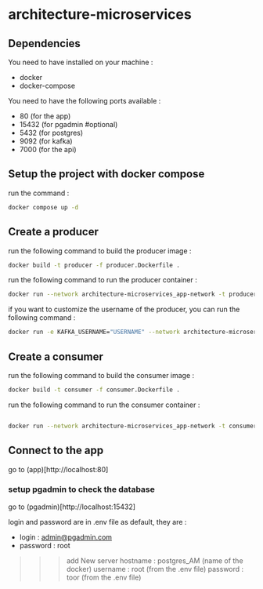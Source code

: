 # architecture-microservices

## Dependencies

You need to have installed on your machine :
- docker
- docker-compose

You need to have the following ports available :
- 80 (for the app)
- 15432 (for pgadmin #optional)
- 5432 (for postgres)
- 9092 (for kafka)
- 7000 (for the api)

## Setup the project with docker compose

run the command :
```sh
docker compose up -d
```

## Create a producer

run the following command to build the producer image :
```sh
docker build -t producer -f producer.Dockerfile .
```

run the following command to run the producer container :
```sh
docker run --network architecture-microservices_app-network -t producer
```

if you want to customize the username of the producer, you can run the following command :
```sh
docker run -e KAFKA_USERNAME="USERNAME" --network architecture-microservices_app-network -t pro
```

## Create a consumer

run the following command to build the consumer image :
```sh
docker build -t consumer -f consumer.Dockerfile .
```

run the following command to run the consumer container :
```sh

docker run --network architecture-microservices_app-network -t consumer
```

## Connect to the app

go to (app)[http://localhost:80]

### setup pgadmin to check the database

go to (pgadmin)[http://localhost:15432]

login and password are in .env file
as default, they are :
- login : admin@pgadmin.com
- password : root

>>> add New server
>>> hostname : postgres_AM (name of the docker)
>>> username : root (from the .env file)
>>> password : toor (from the .env file)

